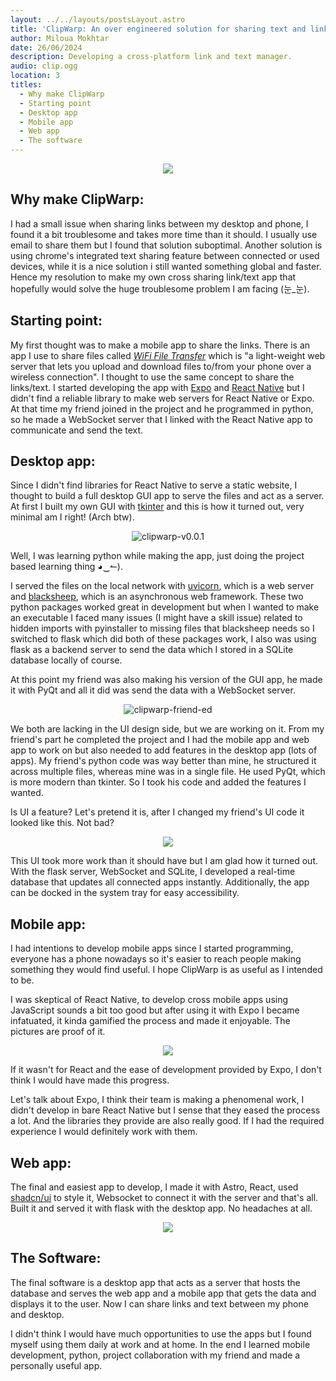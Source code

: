 ```yaml
---
layout: ../../layouts/postsLayout.astro
title: 'ClipWarp: An over engineered solution for sharing text and links across platforms'
author: Miloua Mokhtar
date: 26/06/2024 
description: Developing a cross-platform link and text manager.  
audio: clip.ogg 
location: 3
titles:
  - Why make ClipWarp
  - Starting point
  - Desktop app
  - Mobile app
  - Web app
  - The software
---
```


<div align="center">

<img src="/presentation.png" class="mt-24 xl:mt-0 -mb-8">

</div>

<div id="Why-make-ClipWarp">

## **Why make ClipWarp:**

I had a small issue when sharing links between my desktop and phone, I found it a bit troublesome and takes more time than it should. I usually use email to share them but I found that solution suboptimal. Another solution is using chrome's integrated text sharing feature between connected or used devices, while it is a nice solution i still wanted something global and faster. Hence my resolution to make my own cross sharing link/text app that hopefully would solve the huge troublesome problem I am facing  (눈_눈).

</div>

<div id="Starting-point">

## **Starting point:**

My first thought was to make a mobile app to share the links. There is an app I use to share files called <a href="http://smarterdroid.blogspot.com/p/wifi-file-transfer.html" target="_blank">*WiFi File Transfer*</a> which is "a light-weight web server that lets you upload and download files to/from your phone over a wireless connection". I thought to use the same concept to share the links/text. I started developing the app with <a href="https://expo.dev" target="_blank">Expo</a> and <a href="https://reactnative.dev" target="_blank">React Native</a> but I didn't find a reliable library to make web servers for React Native or Expo. At that time my friend joined in the project and he programmed in python, so he made a WebSocket server that I linked with the React Native app to communicate and send the text.

</div>

<div id="Desktop-app">

## **Desktop app:**

Since I didn't find libraries for React Native to serve a static website, I thought to build a full desktop GUI app to serve the files and act as a server. At first I built my own GUI with <a href="https://docs.python.org/3/library/tkinter.html" target="_blank">tkinter</a> and this is how it turned out, very minimal am I right! (Arch btw).

<div align="center">

![clipwarp-v0.0.1](/clipwarp-v0.0.1.png)

</div>

Well, I was learning python while making the app, just doing the project based learning thing ◕‿↼).

I served the files on the local network with <a href="https://www.uvicorn.org/" target="_blank">uvicorn</a>, which is a web server and <a href="https://www.neoteroi.dev/blacksheep/" target="_blank">blacksheep</a>, which is an asynchronous web framework. These two python packages worked great in development but when I wanted to make an executable I faced many issues (I might have a skill issue) related to hidden imports with pyinstaller to missing files that blacksheep needs so I switched to flask which did both of these packages work, I also was using flask as a backend server to send the data which I stored in a SQLite database locally of course.

At this point my friend was also making his version of the GUI app, he made it with PyQt and all it did was send the data with a WebSocket server.

<div align="center">

![clipwarp-friend-ed](/clipwarp-friend-ed.png)

</div>

We both are lacking in the UI design side, but we are working on it. From my friend's part he completed the project and I had the mobile app and web app to work on but also needed to add features in the desktop app (lots of apps). My friend's python code was way better than mine, he structured it across multiple files, whereas mine was in a single file. He used PyQt, which is more modern than tkinter. So I took his code and added the features I wanted.


Is UI a feature? Let's pretend it is, after I changed my friend's UI code it looked like this. Not bad?

<div align="center">

<img src="/clipwarp.png" class="rounded-lg" />

</div>

This UI took more work than it should have but I am glad how it turned out. With the flask server, WebSocket and SQLite, I developed a real-time database that updates all connected apps instantly. Additionally, the app can be docked in the system tray for easy accessibility.

</div>

<div id="Mobile-app">

## **Mobile app:**

I had intentions to develop mobile apps since I started programming, everyone has a phone nowadays so it's easier to reach people making something they would find useful. I hope ClipWarp is as useful as I intended to be. 

I was skeptical of React Native, to develop cross mobile apps using JavaScript sounds a bit too good but after using it with Expo I became infatuated, it kinda gamified the process and made it enjoyable. The pictures are proof of it.

<div align="center">

<img src="/progress.png" class="rounded-lg w-[1200px]" />

</div>

If it wasn't for React and the ease of development provided by Expo, I don't think I would have made this progress.

Let's talk about Expo, I think their team is making a phenomenal work, I didn't develop in bare React Native but I sense that they eased the process a lot. And the libraries they provide are also really good. If I had the required experience I would definitely work with them.

</div>

<div id="Web-app">

## **Web app:**

The final and easiest app to develop, I made it with Astro, React, used <a href="https://ui.shadcn.com/" target="_blank">shadcn/ui</a> to style it, Websocket to connect it with the server and that's all. Built it and served it with flask with the desktop app. No headaches at all.

<div align="center">

<img src="/webApp.png" class="rounded-lg" />

</div>

</div>

<div id="The-software">

## **The Software:**

The final software is a desktop app that acts as a server that hosts the database and serves the web app and a mobile app that gets the data and displays it to the user. Now I can share links and text between my phone and desktop.

I didn't think I would have much opportunities to use the apps but I found myself using them daily at work and at home. In the end I learned mobile development, python, project collaboration with my friend and made a personally useful app.

</div>
